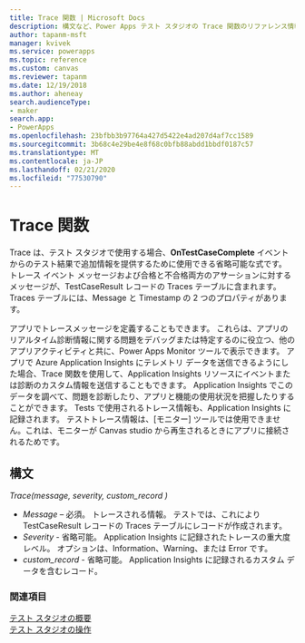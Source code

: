 ```yaml
---
title: Trace 関数 | Microsoft Docs
description: 構文など、Power Apps テスト スタジオの Trace 関数のリファレンス情報
author: tapanm-msft
manager: kvivek
ms.service: powerapps
ms.topic: reference
ms.custom: canvas
ms.reviewer: tapanm
ms.date: 12/19/2018
ms.author: aheneay
search.audienceType:
- maker
search.app:
- PowerApps
ms.openlocfilehash: 23bfbb3b97764a427d5422e4ad207d4af7cc1589
ms.sourcegitcommit: 3b68c4e29be4e8f68c0bfb88abdd1bbdf0187c57
ms.translationtype: MT
ms.contentlocale: ja-JP
ms.lasthandoff: 02/21/2020
ms.locfileid: "77530790"
---
```

# <a name="trace-function"></a>Trace 関数 

Trace は、テスト スタジオで使用する場合、**OnTestCaseComplete** イベントからのテスト結果で追加情報を提供するために使用できる省略可能な式です。 トレース イベント メッセージおよび合格と不合格両方のアサーションに対するメッセージが、TestCaseResult レコードの Traces テーブルに含まれます。 Traces テーブルには、Message と Timestamp の 2 つのプロパティがあります。 

アプリでトレースメッセージを定義することもできます。 これらは、アプリのリアルタイム診断情報に関する問題をデバッグまたは特定するのに役立つ、他のアプリアクティビティと共に、Power Apps Monitor ツールで表示できます。 アプリで Azure Application Insights にテレメトリ データを送信できるようにした場合、Trace 関数を使用して、Application Insights リソースにイベントまたは診断のカスタム情報を送信することもできます。 Application Insights でこのデータを調べて、問題を診断したり、アプリと機能の使用状況を把握したりすることができます。 Tests で使用されるトレース情報も、Application Insights に記録されます。 テストトレース情報は、[モニター] ツールでは使用できません。これは、モニターが Canvas studio から再生されるときにアプリに接続されるためです。 

## <a name="syntax"></a>構文

*Trace(message, severity, custom_record )*

- *Message* – 必須。 トレースされる情報。 テストでは、これにより TestCaseResult レコードの Traces テーブルにレコードが作成されます。 
- *Severity* - 省略可能。 Application Insights に記録されたトレースの重大度レベル。 オプションは、Information、Warning、または Error です。 
- *custom_record* - 省略可能。 Application Insights に記録されるカスタム データを含むレコード。 
  

### <a name="see-also"></a>関連項目

[テスト スタジオの概要](../test-studio.md) <br>
[テスト スタジオの操作](../working-with-test-studio.md)
